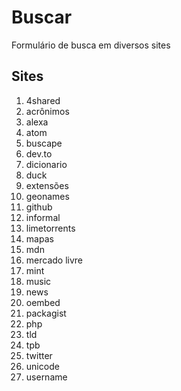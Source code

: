 # Buscar
Formulário de busca em diversos sites

## Sites
1. 4shared
1. acrônimos
1. alexa
1. atom
1. buscape
1. dev.to
1. dicionario
1. duck
1. extensões
1. geonames
1. github
1. informal
1. limetorrents
1. mapas
1. mdn
1. mercado livre
1. mint
1. music
1. news
1. oembed
1. packagist
1. php
1. tld
1. tpb
1. twitter
1. unicode
1. username
